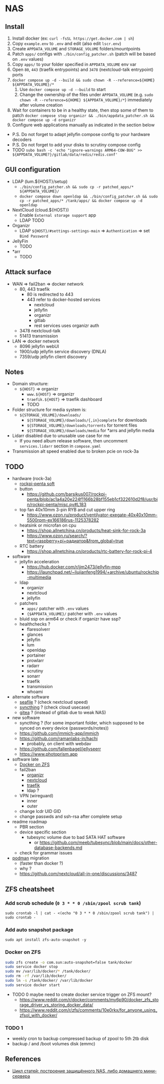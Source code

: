 # NAS

## Install

1. Install docker (ex: `curl -fsSL https://get.docker.com | sh`)
2. Copy `example.env` to `.env` and edit (also edit `lscr.env`)
3. Create `APPDATA_VOLUME` and `STORAGE_VOLUME` folders/mountpoints
4. Patch `apps/` configs with `./bin/config_patcher.sh` (patch will be based on `.env` values)
5. Copy `apps/` to your folder specified in `APPDATA_VOLUME` env var
6. Open `80`, `443` (traefik entrypoints) and `3478` (nextcloud-talk entrypoint) ports
7. `docker compose up -d --build && sudo chown -R --reference=${HOME} ${APPDATA_VOLUME}/*`
   1. Use `docker compose up -d --build` to start
   2. Change the ownership of the files under `APPDATA_VOLUME` (e.g. `sudo chown -R --reference=${HOME} ${APPDATA_VOLUME}/*`) immediately after volume creation
8. Wait for containers to be in a healthy state, then stop some of them to patch `docker compose stop organizr && ./bin/appdata_patcher.sh && docker compose up -d organizr`
9. Configure web applications manually as indicated in the section below

- P.S. Do not forget to adapt jellyfin compose config to your hardware decoders
- P.S. Do not forget to add your disks to scrutiny compose config
- TODO `subo bash -c 'echo "ignore-warnings ARM64-COW-BUG" >> ${APPDATA_VOLUME?}/gitlab/data/redis/redis.conf'`

## GUI configuration

- LDAP (lum.${HOST}/setup)
  - `./bin/config_patcher.sh && sudo cp -r patched_apps/* ${APPDATA_VOLUME}/`
  - `docker compose down openldap && ./bin/config_patcher.sh && sudo cp -r patched_apps/* /tank/apps/ && docker compose up -d openldap`
- NextCloud (cloud.${HOST})
  - Enable `External storage support` app
  - LDAP TODO
- Organizr
  - LDAP `${HOST}/#settings-settings-main` => `Authentication` => set `Bind Password`
- JellyFin
  - TODO
- *arr
  - TODO

## Attack surface

- WAN => fail2ban => docker network
  - 80, 443 traefik
    - 80 is redirected to 443
    - 443 refer to docker-hosted services
      - nextcloud
      - jellyfin
      - organizr
      - gitlab
      - rest services uses organizr auth
  - 3478 nextcloud-talk
  - 51413 transmission
- LAN => docker network
  - 8096 jellyfin webUI
  - 1900/udp jellyfin service discovery (DNLA)
  - 7359/udp jellyfin client discovery

## Notes

- Domain structure:
  - `${HOST}` => organizr
    - `www.${HOST}` => organizr
    - `traefik.${HOST}` => traefik dashboard
    - TODO
- Folder structure for media system is:
  - `${STORAGE_VOLUME}/downloads/`
    - `${STORAGE_VOLUME}/downloads/{,in}complete` for downloads
    - `${STORAGE_VOLUME}/downloads/torrents` for torrent files
    - `${STORAGE_VOLUME}/downloads/media` for *arrs and jellyfin media
- Lidarr disabled due to unusable use case for me
  - If you need album release software, then uncomment `services.lidarr` section in `compose.yaml`
- Transmission alt speed enabled due to broken pcie on rock-3a

## TODO

- hardware (rock-3a)
  - [rockpi-penta soft](https://github.com/barsikus007/rockpi-penta)
  - button
    - <https://github.com/barsikus007/rockpi-penta/blob/ac1a4a20e224f1166b28bf155eb1cf322610d2f8/usr/bin/rockpi-penta/misc.py#L183>
  - top fan 40x10mm 3-pin RYB and cut upper ring
    - <https://www.ozon.ru/product/ventilyator-exegate-40x40x10mm-5500rpm-ex166186rus-1125378282>
  - heatsink or microfan on cpu
    - <https://shop.allnetchina.cn/products/heat-sink-for-rock-3a>
    - <https://www.ozon.ru/search/?text=raspberry+pi+радиатор&from_global=true>
  - RTC battery
    - <https://shop.allnetchina.cn/products/rtc-battery-for-rock-pi-4>
- software
  - jellyfin acceleration
    - <https://hub.docker.com/r/jjm2473/jellyfin-mpp>
    - <https://launchpad.net/~liujianfeng1994/+archive/ubuntu/rockchip-multimedia>
  - ldap
    - organizr
    - nextcloud
    - jellyfin
  - patchers
    - `apps/` patcher with `.env` values
    - `{$APPDATA_VOLUME}/` patcher with `.env` values
  - bluid ssp on arm64 or check if organizr have ssp?
  - healthchecks ?
    - flaresolverr
    - glances
    - jellyfin
    - lum
    - openldap
    - portainer
    - prowlarr
    - radarr
    - scrutiny
    - sonarr
    - traefik
    - transmission
    - whoami
- alternate software
  - [seafile](https://www.seafile.com/en/home/) ? (check nextcloud speed)
  - [syncthing](https://syncthing.net) ? (check cloud usecase)
  - [gitea](https://about.gitea.com) ? (instead of gitlab due to weak NAS)
- new software
  - syncthing ? (for some important folder, which supposed to be synced on every device (passwords/notes))
  - <https://github.com/immich-app/immich>
  - <https://github.com/ramanlabs-in/hachi>
    - probably, on client with webdav
  - <https://github.com/fallenbagel/jellyseerr>
  - <https://www.photoprism.app>
- software late
  - [Docker on ZFS](./#docker-on-zfs)
  - fail2ban
    - [organizr](https://docs.organizr.app/features/fail2ban-integration)
    - [nextcloud](https://docs.nextcloud.com/server/stable/admin_manual/installation/harden_server.html#setup-fail2ban)
    - [traefik](https://plugins.traefik.io/plugins/628c9ebcffc0cd18356a979f/fail2-ban)
    - ldap ?
  - VPN (wireguard)
    - inner
    - outer
  - change lcdr UID GID
  - change passwds and ssh-rsa after complete setup
- readme roadmap
  - PBR section
  - device specific section
    - tubesync volume due to bad SATA HAT software
      - or <https://github.com/meeb/tubesync/blob/main/docs/other-database-backends.md>
  - check for grammar issues
- [podman](https://podman.io) migration
  - (faster than docker ?)
  - why ?
  - <https://github.com/nextcloud/all-in-one/discussions/3487>

## ZFS cheatsheet

### Add scrub schedule (`0 3 * * 0 /sbin/zpool scrub tank`)

`sudo crontab -l | cat - <(echo "0 3 * * 0 /sbin/zpool scrub tank") | sudo crontab -`

### Add auto snapshot package

`sudo apt install zfs-auto-snapshot -y`

### Docker on ZFS

```bash
sudo zfs create -o com.sun:auto-snapshot=false tank/docker
sudo service docker stop
sudo mv /var/lib/docker/* /tank/docker/
sudo rm -rf /var/lib/docker/
sudo ln -s /tank/docker/ /var/lib/docker
sudo service docker start
```

- TODO 0 maybe need to create docker service trigger on ZFS mount?
  - <https://www.reddit.com/r/docker/comments/my6p90/docker_zfs_storage_driver_vs_storing_docker_data/>
  - <https://www.reddit.com/r/zfs/comments/10e0rkx/for_anyone_using_zfsol_with_docker/>

### TODO 1

- weekly cron to backup compressed backup of zpool to 5th 2tb disk
- backup / and /boot volumes disk (emmc)

## References

- [Цикл статей: построение защищённого NAS, либо домашнего мини-сервера](https://habr.com/ru/articles/359346/)
